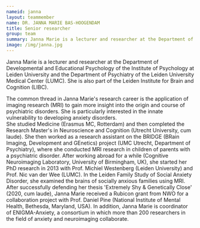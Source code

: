 ```yaml
---
nameid: janna
layout: teammember
name: DR. JANNA MARIE BAS-HOOGENDAM
title: Senior researcher
group: team
summary: Janna Marie is a lecturer and researcher at the Department of Educational and Developmental Psychology, specializing in how anxiety occurs within families.
image: /img/janna.jpg
---
```


Janna Marie is a lecturer and researcher at the Department of Developmental and Educational Psychology of the Institute of Psychology at Leiden University and the Department of Psychiatry of the Leiden University Medical Center (LUMC). She is also part of the Leiden Institute for Brain and Cognition (LIBC).
<br>

The common thread in Janna Marie's research career is the application of imaging research (MRI) to gain more insight into the origin and course of psychiatric disorders. She is particularly interested in the innate vulnerability to developing anxiety disorders.
<br>
She studied Medicine (Erasmus MC, Rotterdam) and then completed the Research Master's in Neuroscience and Cognition (Utrecht University, cum laude). She then worked as a research assistant on the BRIDGE (BRain Imaging, Development and GEnetics) project (UMC Utrecht, Department of Psychiatry), where she conducted MRI research in children of parents with a psychiatric disorder. After working abroad for a while (Cognitive Neuroimaging Laboratory, University of Birmingham, UK), she started her PhD research in 2013 with Prof. Michiel Westenberg (Leiden University) and Prof. Nic van der Wee (LUMC). In the Leiden Family Study of Social Anxiety Disorder, she examined the brains of socially anxious families using MRI. After successfully defending her thesis 'Extremely Shy & Genetically Close' (2020, cum laude), Janna Marie received a Rubicon grant from NWO for a collaboration project with Prof. Daniel Pine (National Institute of Mental Health, Bethesda, Maryland, USA). In addition, Janna Marie is coordinator of ENIGMA-Anxiety, a consortium in which more than 200 researchers in the field of anxiety and neuroimaging collaborate. 

